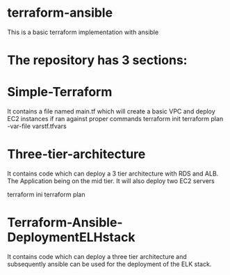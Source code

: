 # terraform-ansible
This is a basic terraform implementation with ansible

# The repository has 3 sections:

# Simple-Terraform

It contains a file named main.tf which will create a basic VPC and deploy EC2 instances if ran against proper commands
terraform init
terraform plan -var-file varstf.tfvars

# Three-tier-architecture

It contains code which can deploy a 3 tier architecture with RDS and ALB. The Application being on the mid tier.
It will also deploy two EC2 servers

terraform ini
terraform plan

# Terraform-Ansible-DeploymentELHstack

It contains code which can deploy a three tier architecture and subsequently ansible can be used for the deployment of the ELK stack.
